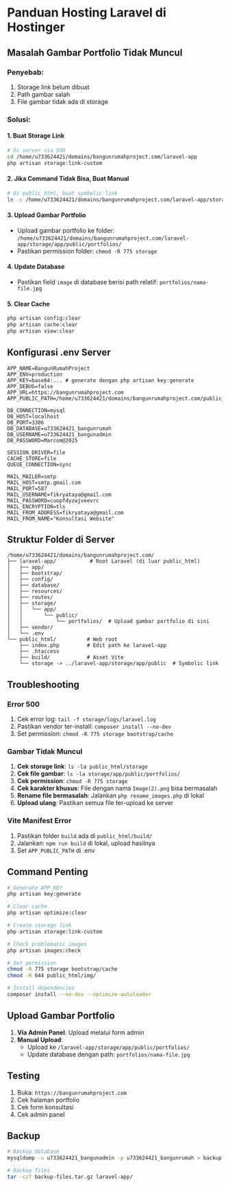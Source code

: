 # Panduan Hosting Laravel di Hostinger

## Masalah Gambar Portfolio Tidak Muncul

### Penyebab:
1. Storage link belum dibuat
2. Path gambar salah
3. File gambar tidak ada di storage

### Solusi:

#### 1. Buat Storage Link
```bash
# Di server via SSH
cd /home/u733624421/domains/bangunrumahproject.com/laravel-app
php artisan storage:link-custom
```

#### 2. Jika Command Tidak Bisa, Buat Manual
```bash
# Di public_html, buat symbolic link
ln -s /home/u733624421/domains/bangunrumahproject.com/laravel-app/storage/app/public /home/u733624421/domains/bangunrumahproject.com/public_html/storage
```

#### 3. Upload Gambar Portfolio
- Upload gambar portfolio ke folder: `/home/u733624421/domains/bangunrumahproject.com/laravel-app/storage/app/public/portfolios/`
- Pastikan permission folder: `chmod -R 775 storage`

#### 4. Update Database
- Pastikan field `image` di database berisi path relatif: `portfolios/nama-file.jpg`

#### 5. Clear Cache
```bash
php artisan config:clear
php artisan cache:clear
php artisan view:clear
```

## Konfigurasi .env Server

```env
APP_NAME=BangunRumahProject
APP_ENV=production
APP_KEY=base64:... # generate dengan php artisan key:generate
APP_DEBUG=false
APP_URL=https://bangunrumahproject.com
APP_PUBLIC_PATH=/home/u733624421/domains/bangunrumahproject.com/public_html

DB_CONNECTION=mysql
DB_HOST=localhost
DB_PORT=3306
DB_DATABASE=u733624421_bangunrumah
DB_USERNAME=u733624421_bangunadmin
DB_PASSWORD=Marcom@2025

SESSION_DRIVER=file
CACHE_STORE=file
QUEUE_CONNECTION=sync

MAIL_MAILER=smtp
MAIL_HOST=smtp.gmail.com
MAIL_PORT=587
MAIL_USERNAME=fikryataya@gmail.com
MAIL_PASSWORD=cuopfdyzwjveevrc
MAIL_ENCRYPTION=tls
MAIL_FROM_ADDRESS=fikryataya@gmail.com
MAIL_FROM_NAME="Konsultasi Website"
```

## Struktur Folder di Server

```
/home/u733624421/domains/bangunrumahproject.com/
├── laravel-app/           # Root Laravel (di luar public_html)
│   ├── app/
│   ├── bootstrap/
│   ├── config/
│   ├── database/
│   ├── resources/
│   ├── routes/
│   ├── storage/
│   │   └── app/
│   │       └── public/
│   │           └── portfolios/  # Upload gambar portfolio di sini
│   ├── vendor/
│   └── .env
└── public_html/          # Web root
    ├── index.php         # Edit path ke laravel-app
    ├── .htaccess
    ├── build/            # Asset Vite
    └── storage -> ../laravel-app/storage/app/public  # Symbolic link
```

## Troubleshooting

### Error 500
1. Cek error log: `tail -f storage/logs/laravel.log`
2. Pastikan vendor ter-install: `composer install --no-dev`
3. Set permission: `chmod -R 775 storage bootstrap/cache`

### Gambar Tidak Muncul
1. **Cek storage link**: `ls -la public_html/storage`
2. **Cek file gambar**: `ls -la storage/app/public/portfolios/`
3. **Cek permission**: `chmod -R 775 storage`
4. **Cek karakter khusus**: File dengan nama `Image(2).png` bisa bermasalah
5. **Rename file bermasalah**: Jalankan `php rename_images.php` di lokal
6. **Upload ulang**: Pastikan semua file ter-upload ke server

### Vite Manifest Error
1. Pastikan folder `build` ada di `public_html/build/`
2. Jalankan: `npm run build` di lokal, upload hasilnya
3. Set `APP_PUBLIC_PATH` di .env

## Command Penting

```bash
# Generate APP_KEY
php artisan key:generate

# Clear cache
php artisan optimize:clear

# Create storage link
php artisan storage:link-custom

# Check problematic images
php artisan images:check

# Set permission
chmod -R 775 storage bootstrap/cache
chmod -R 644 public_html/img/

# Install dependencies
composer install --no-dev --optimize-autoloader
```

## Upload Gambar Portfolio

1. **Via Admin Panel**: Upload melalui form admin
2. **Manual Upload**: 
   - Upload ke `/laravel-app/storage/app/public/portfolios/`
   - Update database dengan path: `portfolios/nama-file.jpg`

## Testing

1. Buka: `https://bangunrumahproject.com`
2. Cek halaman portfolio
3. Cek form konsultasi
4. Cek admin panel

## Backup

```bash
# Backup database
mysqldump -u u733624421_bangunadmin -p u733624421_bangunrumah > backup.sql

# Backup files
tar -czf backup-files.tar.gz laravel-app/
```
